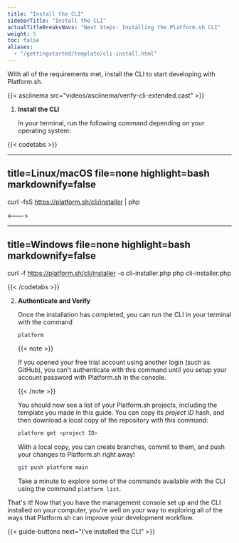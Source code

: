 ```yaml
---
title: "Install the CLI"
sidebarTitle: "Install the CLI"
actualTitleBreaksNavs: "Next Steps: Installing the Platform.sh CLI"
weight: 5
toc: false
aliases:
  - "/gettingstarted/template/cli-install.html"
---
```


With all of the requirements met, install the CLI to start developing with Platform.sh.

{{< asciinema src="videos/asciinema/verify-cli-extended.cast" >}}

1. **Install the CLI**

    In your terminal, run the following command depending on your operating system:

<!-- vale Vale.Spelling = NO -->
{{< codetabs >}}

---
title=Linux/macOS
file=none
highlight=bash
markdownify=false
---

curl -fsS https://platform.sh/cli/installer | php

<--->

---
title=Windows
file=none
highlight=bash
markdownify=false
---

curl -f https://platform.sh/cli/installer -o cli-installer.php
php cli-installer.php

{{< /codetabs >}}
<!-- vale Vale.Spelling = YES -->

2. **Authenticate and Verify**

   Once the installation has completed, you can run the CLI in your terminal with the command

   ```bash
   platform
   ```

   {{< note >}}

   If you opened your free trial account using another login (such as GitHub),
   you can't authenticate with this command until you setup your account password with Platform.sh in the console.

   {{< /note >}}

   You should now see a list of your Platform.sh projects, including the template you made in this guide.
   You can copy its *project ID* hash, and then download a local copy of the repository with this command:

   ```bash
   platform get <project ID>
   ```

   With a local copy, you can create branches, commit to them, and push your changes to Platform.sh right away!

   ```bash
   git push platform main
   ```

   Take a minute to explore some of the commands available with the CLI using the command `platform list`.

That's it!
Now that you have the management console set up and the CLI installed on your computer,
you're well on your way to exploring all of the ways that Platform.sh can improve your development workflow.

{{< guide-buttons next="I've installed the CLI" >}}
